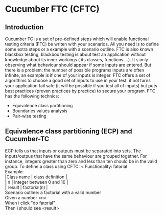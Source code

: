 Cucumber FTC (CFTC)
=============

Introduction
------------

Cucumber TC is a set of pre-defined steps which will enable functional testing criteria (FTC) be writen with your scenarios. All you need is to define some extra steps or a example with a scenario outline.
FTC is also known blackbox testing, blackbox testing is about test an application without knowledge about its inner workings ( its classes, functions ...). It s only observing what behaviour should appear if some inputs are entered. But there is a problem: the number of possible programs inputs are often infinite, an example is if one of your inputs is integer. FTC offers a set of algorithms to choose a good set of inputs to use in your test, it not turns your application fail safe (it will be possible if you test all of inputs) but puts best practices (proven practices by practice) to secure your program.
FTC has the following technics:
+ Equivalence class partitioning
+ Boundaries values analysis
+ Pair-wise testing

Equivalence class partitioning (ECP) and Cucumber-TC
-------------
ECP tells us that inputs or outputs must be separated into sets. The inputs/outpus that have the same behaviour are grouped together. For instance, integers greater than zero and less than ten should be in the valid group.
To define a class using CFTC:
<
Functionality: fatorial   
Example:   
\|Class name	\| class definition		\|    
\| n		\| integer between 0 and 10	\|    
\| result	\| factorial(n)			\|    
Scenario outline: a factorial with a valid number    
	Given a number \<n\>     
	When i click \"do fatorial\"     
	Then i should see \<result\>     
>
